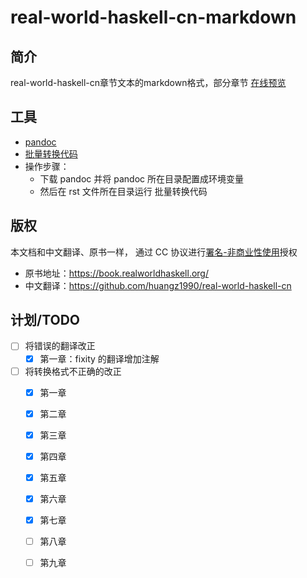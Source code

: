 # real-world-haskell-cn-markdown

## 简介

real-world-haskell-cn章节文本的markdown格式，部分章节 [在线预览](https://hahg2000.github.io/%E5%AD%A6%E4%B9%A0/Haskell%E4%B8%AD%E6%96%87%E6%96%87%E6%A1%A3/1.html) 

## 工具

+ [pandoc](https://github.com/jgm/pandoc/releases)
+ [批量转换代码](https://gist.github.com/zaiste/77a946bbba73f5c4d33f3106a494e6cd)
+ 操作步骤：
  + 下载 pandoc 并将 pandoc 所在目录配置成环境变量
  + 然后在 rst 文件所在目录运行 批量转换代码

## 版权

本文档和中文翻译、原书一样， 通过 CC 协议进行[署名-非商业性使用](http://creativecommons.org/licenses/by-nc/3.0/deed.zh)授权

+ 原书地址：https://book.realworldhaskell.org/
+ 中文翻译：https://github.com/huangz1990/real-world-haskell-cn

## 计划/TODO

+ [ ] 将错误的翻译改正
  + [x] 第一章：fixity 的翻译增加注解

+ [ ] 将转换格式不正确的改正
  + [x] 第一章
  + [x] 第二章
  + [x] 第三章
  + [x] 第四章
  + [x] 第五章
  + [x] 第六章
  + [x] 第七章
  + [ ] 第八章
  + [ ] 第九章

